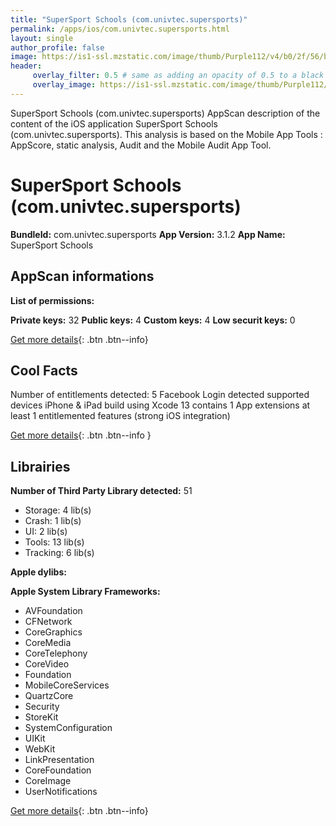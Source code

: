 ```yaml
---
title: "SuperSport Schools (com.univtec.supersports)"
permalink: /apps/ios/com.univtec.supersports.html
layout: single
author_profile: false
image: https://is1-ssl.mzstatic.com/image/thumb/Purple112/v4/b0/2f/56/b02f56fe-995d-0a85-6ea1-d9911d368dc1/AppIcon-sss-1x_U007emarketing-0-7-0-85-220.png/512x512bb.jpg
header: 
     overlay_filter: 0.5 # same as adding an opacity of 0.5 to a black background
     overlay_image: https://is1-ssl.mzstatic.com/image/thumb/Purple112/v4/b0/2f/56/b02f56fe-995d-0a85-6ea1-d9911d368dc1/AppIcon-sss-1x_U007emarketing-0-7-0-85-220.png/512x512bb.jpg
---
```

SuperSport Schools (com.univtec.supersports) AppScan description of the content of the iOS application SuperSport Schools (com.univtec.supersports). This analysis is based on the Mobile App Tools : AppScore, static analysis, Audit and the Mobile Audit App Tool.

# SuperSport Schools (com.univtec.supersports)

**BundleId:** com.univtec.supersports
**App Version:** 3.1.2
**App Name:** SuperSport Schools


## AppScan informations 

**List of permissions:** 
  
  
**Private keys:** 32
**Public keys:** 4
**Custom keys:** 4
**Low securit keys:** 0
  
[Get more details](/pricing.html){: .btn .btn--info}

## Cool Facts

Number of entitlements detected: 5
Facebook Login detected
supported devices iPhone & iPad
build using Xcode 13
contains 1 App extensions
at least 1 entitlemented features (strong iOS integration)
  
[Get more details](/pricing.html){: .btn .btn--info }

## Librairies 
**Number of Third Party Library detected:** 51
- Storage: 4 lib(s)
- Crash: 1 lib(s)
- UI: 2 lib(s)
- Tools: 13 lib(s)
- Tracking: 6 lib(s)


**Apple dylibs:**


**Apple System Library Frameworks:**
- AVFoundation
- CFNetwork
- CoreGraphics
- CoreMedia
- CoreTelephony
- CoreVideo
- Foundation
- MobileCoreServices
- QuartzCore
- Security
- StoreKit
- SystemConfiguration
- UIKit
- WebKit
- LinkPresentation
- CoreFoundation
- CoreImage
- UserNotifications


  
[Get more details](/pricing.html){: .btn .btn--info}

